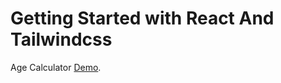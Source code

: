# Getting Started with React And Tailwindcss

Age Calculator [Demo](https://iialiyooii.github.io/age-calculator/).

